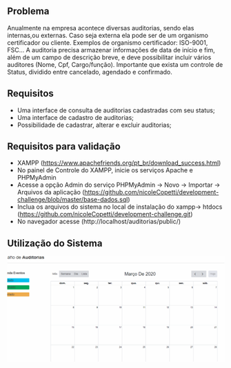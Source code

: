 ## Problema

Anualmente na empresa acontece diversas auditorias, sendo elas internas,ou externas. Caso seja externa ela pode ser de um organismo certificador ou cliente. Exemplos de organismo certificador: ISO-9001, FSC...
A auditoria precisa armazenar informações de data de início e fim, além de um campo de descrição breve, e deve possibilitar incluir vários auditores (Nome, Cpf, Cargo/função).
Importante que exista um controle de Status, dividido entre cancelado, agendado e confirmado.

## Requisitos
- Uma interface de consulta de auditorias cadastradas com seu status;
- Uma interface de cadastro de auditorias;
- Possibilidade de cadastrar, alterar e excluir auditorias;

## Requisitos para validação
- XAMPP (https://www.apachefriends.org/pt_br/download_success.html)
- No painel de Controle do XAMPP, inicie os serviços Apache e PHPMyAdmin
- Acesse a opção Admin do serviço PHPMyAdmin -> Novo -> Importar -> Arquivos da aplicação (https://github.com/nicoleCopetti/development-challenge/blob/master/base-dados.sql)
- Inclua os arquivos do sistema no local de instalação do xampp-> htdocs (https://github.com/nicoleCopetti/development-challenge.git)
- No navegador acesse (http://localhost/auditorias/public/)

## Utilização do Sistema
![Selecionar período](demo.gif)


